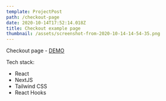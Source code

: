 ```yaml
---
template: ProjectPost
path: /checkout-page
date: 2020-10-14T17:52:14.018Z
title: Checkout example page
thumbnail: /assets/screenshot-from-2020-10-14-14-54-35.png
---
```

Checkout page - [DEMO](https://checkout-test.zomervinicius.vercel.app/)

Tech stack:

* React
* NextJS
* Tailwind CSS
* React Hooks